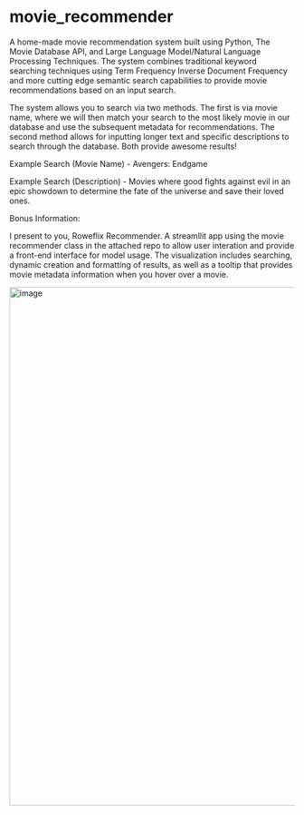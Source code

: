 # movie_recommender
A home-made movie recommendation system built using Python, The Movie Database API, and Large Language Model/Natural Language Processing Techniques. The system combines traditional keyword searching techniques using Term Frequency Inverse Document Frequency and more cutting edge semantic search capabilities to provide movie recommendations based on an input search.

The system allows you to search via two methods. The first is via movie name, where we will then match your search to the most likely movie in our database and use the subsequent metadata for recommendations. The second method allows for inputting longer text and specific descriptions to search through the database. Both provide awesome results!

Example Search (Movie Name) - Avengers: Endgame

Example Search (Description) - Movies where good fights against evil in an epic showdown to determine the fate of the universe and save their loved ones.

Bonus Information:

I present to you, Roweflix Recommender. A streamllit app using the movie recommender class in the attached repo to allow user interation and provide a front-end interface for model usage. The visualization includes searching, dynamic creation and formatting of results, as well as a tooltip that provides movie metadata information when you hover over a movie.

<img width="914" alt="image" src="https://github.com/DylanRowe4/movie_recommender/assets/43864012/728fa9ae-55d1-41c2-961c-e5e193d4be54">
